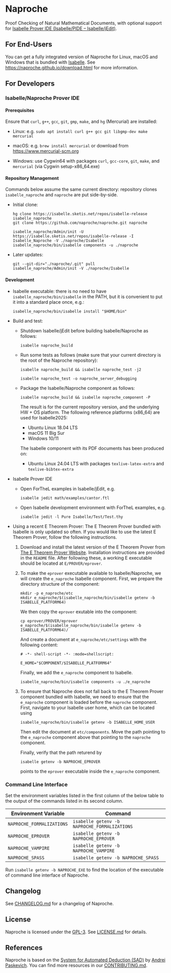 # Naproche

Proof Checking of Natural Mathematical Documents, with optional support
for [Isabelle Prover IDE (Isabelle/PIDE – Isabelle/jEdit)][isabelle-jedit].


## For End-Users

You can get a fully integrated version of Naproche for Linux, macOS and Windows
that is bundled with [Isabelle][isabelle].
See <https://naproche.github.io/download.html> for more information.


## For Developers

### Isabelle/Naproche Prover IDE

#### Prerequisites

Ensure that `curl`, `g++`, `gcc`, `git`, `gmp`, `make`, and `hg` (Mercurial) are installed:

  * Linux: e.g. `sudo apt install curl g++ gcc git libgmp-dev make mercurial`

  * macOS: e.g. `brew install mercurial` or download from https://www.mercurial-scm.org

  * Windows: use Cygwin64 with packages `curl`, `gcc-core`, `git`, `make`, and `mercurial` (via Cygwin setup-x86_64.exe)


#### Repository Management

Commands below assume the same current directory: repository clones
`isabelle_naproche` and `naproche` are put side-by-side.

* Initial clone:
  ```shell
  hg clone https://isabelle.sketis.net/repos/isabelle-release isabelle_naproche
  git clone https://github.com/naproche/naproche.git naproche

  isabelle_naproche/Admin/init -U https://isabelle.sketis.net/repos/isabelle-release -I Isabelle_Naproche -V ./naproche/Isabelle
  isabelle_naproche/bin/isabelle components -u ./naproche
  ```

* Later updates:
  ```shell
  git --git-dir="./naproche/.git" pull
  isabelle_naproche/Admin/init -V ./naproche/Isabelle
  ```

#### Development

* Isabelle executable: there is no need to have `isabelle_naproche/bin/isabelle`
in the PATH, but it is convenient to put it into a standard place once, e.g.:
  ```shell
  isabelle_naproche/bin/isabelle install "$HOME/bin"
  ```

* Build and test:
  
  - Shutdown Isabelle/jEdit before building Isabelle/Naproche as follows:
    ```shell
    isabelle naproche_build
    ```
  - Run some tests as follows (make sure that your current directory is the root of the Naproche repository):
    ```shell
    isabelle naproche_build && isabelle naproche_test -j2

    isabelle naproche_test -o naproche_server_debugging
    ```

  - Package the Isabelle/Naproche component as follows:
    ```shell
    isabelle naproche_build && isabelle naproche_component -P
    ```

    The result is for the current repository version, and the underlying
    HW + OS platform. The following reference platforms (x86_64) are
    used for Isabelle2025:
    - Ubuntu Linux 18.04 LTS
    - macOS 11 Big Sur
    - Windows 10/11

    The Isabelle component with its PDF documents has been produced on:
    - Ubuntu Linux 24.04 LTS with packages `texlive-latex-extra` and `texlive-bibtex-extra`

* Isabelle Prover IDE
  
  - Open ForTheL examples in Isabelle/jEdit, e.g.
    ```shell
    isabelle jedit math/examples/cantor.ftl
    ```
  - Open Isabelle development environment with ForTheL examples, e.g.
    ```shell
    isabelle jedit -l Pure Isabelle/Test/Test.thy
    ```

* Using a recent E Theorem Prover:
  The E Theorem Prover bundled with Isabelle is only updated so often. If you would like to use the latest E Theorem Prover, follow the following instructions.

  1. Download and install the latest version of the E Theorem Prover from [The E Theorem Prover Website](https://wwwlehre.dhbw-stuttgart.de/~sschulz/E/Download.html). Installation instructions are provided in the `README` file. After following these, a working E executable should be located at `E/PROVER/eprover`.
  
  2. To make the `eprover` executable available to Isabelle/Naproche, we will create the `e_naproche` Isabelle component. First, we prepare the directory structure of the component:
      ```shell
      mkdir -p e_naproche/etc
      mkdir e_naproche/$(isabelle_naproche/bin/isabelle getenv -b ISABELLE_PLATFORM64)
      ```

      We then copy the `eprover` exutable into the component:
      ```shell
      cp eprover/PROVER/eprover e_naproche/$(isabelle_naproche/bin/isabelle getenv -b ISABELLE_PLATFORM64)/
      ```

      And create a document at `e_naproche/etc/settings` with the following content:
      ```plain
      # -*- shell-script -*- :mode=shellscript:

      E_HOME="$COMPONENT/$ISABELLE_PLATFORM64"
      ```

      Finally, we add the `e_naproche` component to Isabelle.
      ```shell
      isabelle_naproche/bin/isabelle components -u ./e_naproche
      ```
  
  3. To ensure that Naproche does not fall back to the E Theorem Prover component bundled with Isabelle, we need to ensure that the `e_naproche` component is loaded before the `naproche` component. First, navigate to your Isabelle user home, which can be located using
      ```shell
      isabelle_naproche/bin/isabelle getenv -b ISABELLE_HOME_USER
      ```
    
      Then edit the document at `etc/components`. Move the path pointing to the `e_naproche` component above that pointing to the `naproche` component.
  
      Finally, verify that the path returend by
      ```shell
      isabelle getenv -b NAPROCHE_EPROVER
      ```
      points to the `eprover` executable inside the `e_naproche` component.


### Command Line Interface

Set the environment variables listed in the first column of the below table to
the output of the commands listed in its second column.

Environment Variable      | Command
--------------------------|-----------------------------------------------------
`NAPROCHE_FORMALIZATIONS` | `isabelle getenv -b NAPROCHE_FORMALIZATIONS`
`NAPROCHE_EPROVER`        | `isabelle getenv -b NAPROCHE_EPROVER`
`NAPROCHE_VAMPIRE`        | `isabelle getenv -b NAPROCHE_VAMPIRE`
`NAPROCHE_SPASS`          | `isabelle getenv -b NAPROCHE_SPASS`

Run `isabelle getenv -b NAPROCHE_EXE` to find the location of the
executable of command line interface of Naproche.


## Changelog

See [CHANGELOG.md](CHAMGELOG.md) for a changelog of Naproche.


## License

Naproche is licensed under the [GPL-3][gpl-3]. See [LICENSE.md](LICENSE.md) for
details.


## References

Naproche is based on the [System for Automated Deduction (SAD)][sad] by
[Andrei Paskevich][andrei-paskevich].
You can find more resources in our [CONTRIBUTING.md](CONTRIBUTING.md).


[isabelle]: <https://isabelle.in.tum.de/>
[sad]: <https://github.com/tertium/SAD>
[andrei-paskevich]: <http://www.tertium.org/>
[isabelle-jedit]: <https://isabelle.in.tum.de/dist/doc/jedit.pdf>
[gpl-3]: <https://www.gnu.org/licenses/gpl-3.0.en.html>
[e]: <https://wwwlehre.dhbw-stuttgart.de/~sschulz/E/E.html>
[spass]: <https://www.mpi-inf.mpg.de/departments/automation-of-logic/software/spass-workbench>
[vampire]: <https://vprover.github.io/>
[cygwin]: <https://cygwin.com/>
[wsl]: <https://learn.microsoft.com/en-us/windows/wsl/>
